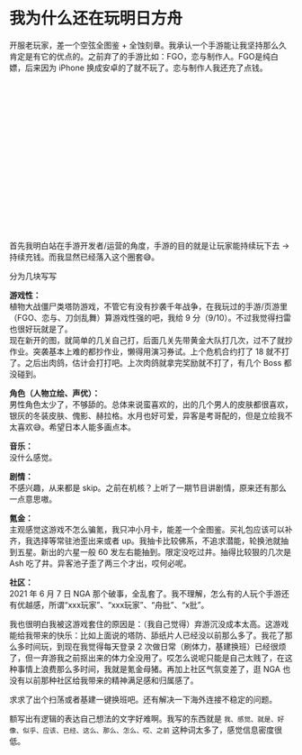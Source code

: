 # 我为什么还在玩明日方舟

开服老玩家，差一个空弦全图鉴 + 全蚀刻章。我承认一个手游能让我坚持那么久肯定是有它的优点的。之前弃了的手游比如：FGO，恋与制作人。FGO是纯白嫖，后来因为 iPhone 换成安卓的了就不玩了。恋与制作人我还充了点钱。

<div class="wp-block-image">
  <figure class="aligncenter size-large is-resized">
  
  <div class='fancybox-wrapper lazyload-container-unload' data-fancybox='post-images' href='https://apodized.com/wp-content/uploads/2021/12/20211210165858-1024x461.jpg'>
    <img class="lazyload lazyload-style-1" src="data:image/svg+xml;base64,PCEtLUFyZ29uTG9hZGluZy0tPgo8c3ZnIHdpZHRoPSIxIiBoZWlnaHQ9IjEiIHhtbG5zPSJodHRwOi8vd3d3LnczLm9yZy8yMDAwL3N2ZyIgc3Ryb2tlPSIjZmZmZmZmMDAiPjxnPjwvZz4KPC9zdmc+"  loading="lazy" data-original="https://apodized.com/wp-content/uploads/2021/12/20211210165858-1024x461.jpg" src="data:image/png;base64,iVBORw0KGgoAAAANSUhEUgAAAAEAAAABCAYAAAAfFcSJAAAAAXNSR0IArs4c6QAAAARnQU1BAACxjwv8YQUAAAAJcEhZcwAADsQAAA7EAZUrDhsAAAANSURBVBhXYzh8+PB/AAffA0nNPuCLAAAAAElFTkSuQmCC" alt="" class="wp-image-224" width="596" height="268"  sizes="(max-width: 596px) 100vw, 596px" />
  </div></figure>
</div>

首先我明白站在手游开发者/运营的角度，手游的目的就是让玩家能持续玩下去 -> 持续充钱。而我显然已经落入这个圈套😅。

分为几块写写

**游戏性：**  
植物大战僵尸类塔防游戏，不管它有没有抄袭千年战争，在我玩过的手游/页游里（FGO、恋与、刀剑乱舞）算游戏性强的吧，我给 9 分（9/10）。不过我觉得扫雷也很好玩就是了。  
现在新开的图，就简单的几关自己打，后面几关先带黄金大队打几次，过不了就抄作业。突袭基本上难的都抄作业，懒得用演习券试。上个危机合约打了 18 就不打了。之后出肉鸽，估计会打打吧。上次肉鸽就拿完奖励就不打了，有几个 Boss 都没碰到。

**角色（人物立绘、声优）：**  
男性角色太少了，不够舔的。总体来说蛮喜欢的，出的几个男人的皮肤都很喜欢，银灰的冬装皮肤、傀影、赫拉格。水月也好可爱，异客是考哥配的，但是立绘我不太喜欢😅。希望日本人能多画点本。

**音乐：**  
没什么感觉。

**剧情：**  
不感兴趣，从来都是 skip。之前在机核？上听了一期节目讲剧情，原来还有那么一点意思嗷。

**氪金：**  
主观感觉这游戏不怎么骗氪，我只冲小月卡，能差一个全图鉴。买礼包应该可以补齐，我选择等常驻池歪出来或者 up。我抽卡比较佛系，不追求潜能，轮换池就抽到五星。新出的六星一般 60 发左右能抽到。限定没吃过井。抽得比较狠的几次是 Ash 吃了井。异客池子歪了两三个才出，哎何必呢。

**社区：**  
2021 年 6 月 7 日 NGA 那个破事，全乱套了。我不理解，怎么有的人玩个手游还有优越感，所谓“xxx玩家”、“xxx玩家&#8221;、“舟批”、“x批”。

我也很明白我被这游戏套住的原因是：（我自己觉得）弃游沉没成本太高。这游戏能给我带来的快乐：比如上面说的塔防、舔纸片人已经没以前那么多了。我花了那么多时间玩，到现在我觉得每天登录 2 次做日常（刷体力，基建换班）已经很烦了，但一弃游我之前抠出来的体力全没用了。哎怎么说呢只能是自己太贱了，在这种事情上浪费那么多时间，我就是氪金母猪。再加上社区气氛变差了，逛 NGA 也没有以前那种社区给我带来的精神满足感和归属感了。

求求了出个扫荡或者基建一键换班吧。还有解决一下海外连接不稳定的问题。

<p class="has-small-font-size">
  额写出有逻辑的表达自己想法的文字好难啊。我写的东西就是 <code>我、感觉、就是、好像、似乎、应该、已经、这么、那么、怎么、哎、之前</code> 这种词太多了，感觉信息密度很低。
</p>
